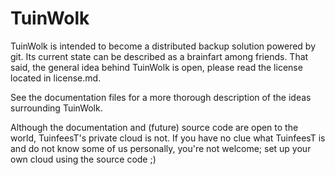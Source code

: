TuinWolk
========
TuinWolk is intended to become a distributed backup solution powered by git. Its current state can be described as a brainfart among friends. That said, the general idea behind TuinWolk is open, please read the license located in license.md.

See the documentation files for a more thorough description of the ideas surrounding TuinWolk.

Although the documentation and (future) source code are open to the world, TuinfeesT's private cloud is not. If you have no clue what TuinfeesT is and do not know some of us personally, you're not welcome; set up your own cloud using the source code ;)
